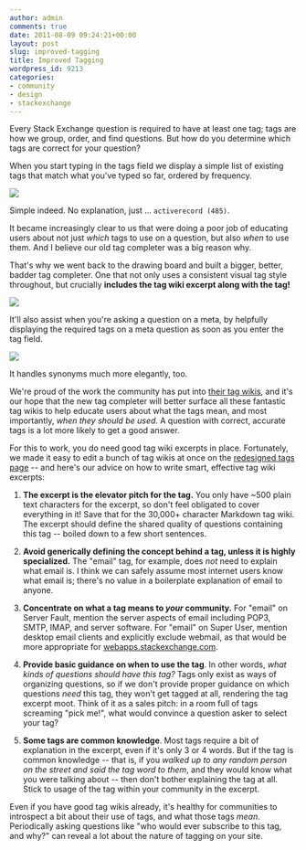 ```yaml
---
author: admin
comments: true
date: 2011-08-09 09:24:21+00:00
layout: post
slug: improved-tagging
title: Improved Tagging
wordpress_id: 9213
categories:
- community
- design
- stackexchange
---
```


Every Stack Exchange question is required to have at least one tag; tags are how we group, order, and find questions. But how do you determine which tags are correct for your question?

When you start typing in the tags field we display a simple list of existing tags that match what you've typed so far, ordered by frequency. 

![](http://blog.stackoverflow.com/wp-content/uploads/old-tag-completer.png)

Simple indeed. No explanation, just … `activerecord (485)`. 

It became increasingly clear to us that were doing a poor job of educating users about not just _which_ tags to use on a question, but also _when_ to use them. And I believe our old tag completer was a big reason why.

That's why we went back to the drawing board and built a bigger, better, badder tag completer. One that not only uses a consistent visual tag style throughout, but crucially **includes the tag wiki excerpt along with the tag!**

![](http://blog.stackoverflow.com/wp-content/uploads/new-tag-completion-updated.png)

It'll also assist when you're asking a question on a meta, by helpfully displaying the required tags on a meta question as soon as you enter the tag field.

![](http://blog.stackoverflow.com/wp-content/uploads/new-tag-completer-meta.png)

It handles synonyms much more elegantly, too.

We're proud of the work the community has put into [their tag wikis](http://blog.stackoverflow.com/2010/08/tag-folksonomy-and-tag-synonyms/), and it's our hope that the new tag completer will better surface all these fantastic tag wikis to help educate users about what the tags mean, and most importantly, _when they should be used_. A question with correct, accurate tags is a lot more likely to get a good answer.

For this to work, you do need good tag wiki excerpts in place. Fortunately, we made it easy to edit a bunch of tag wikis at once on the [redesigned tags page](http://blog.stackoverflow.com/2011/03/redesigned-tags-page/) -- and here's our advice on how to write smart, effective tag wiki excerpts:





  1. **The excerpt is the elevator pitch for the tag.** You only have ~500 plain text characters for the excerpt, so don't feel obligated to cover everything in it! Save that for the 30,000+ character Markdown tag wiki. The excerpt should define the shared quality of questions containing this tag -- boiled down to a few short sentences.

  2. **Avoid generically defining the concept behind a tag, unless it is highly specialized.** The "email" tag, for example, does _not_ need to explain what email is. I think we can safely assume most internet users know what email is; there's no value in a boilerplate explanation of email to anyone.

  3. **Concentrate on what a tag means to _your_ community.** For "email" on Server Fault, mention the server aspects of email including POP3, SMTP, IMAP, and server software. For "email" on Super User, mention desktop email clients and explicitly exclude webmail, as that would be more appropriate for [webapps.stackexchange.com](http://webapps.stackexchange.com).

  4. **Provide basic guidance on when to use the tag**. In other words, _what kinds of questions should have this tag?_ Tags only exist as ways of organizing questions, so if we don't provide proper guidance on which questions _need_ this tag, they won't get tagged at all, rendering the tag excerpt moot. Think of it as a sales pitch: in a room full of tags screaming "pick me!", what would convince a question asker to select your tag?

  5. **Some tags are common knowledge**. Most tags require a bit of explanation in the excerpt, even if it's only 3 or 4 words. But if the tag is common knowledge -- that is, if you _walked up to any random person on the street and said the tag word to them_, and they would know what you were talking about -- then don't bother explaining the tag at all. Stick to usage of the tag within your community in the excerpt.


Even if you have good tag wikis already, it's healthy for communities to introspect a bit about their use of tags, and what those tags _mean_. Periodically asking questions like "who would ever subscribe to this tag, and why?" can reveal a lot about the nature of tagging on your site.
